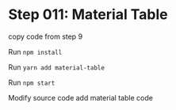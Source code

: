 # Step 011: Material Table

copy code from step 9

Run `npm install`

Run `yarn add material-table`

Run `npm start`

Modify source code add material table code
